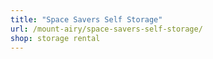 ```yaml
---
title: "Space Savers Self Storage"
url: /mount-airy/space-savers-self-storage/
shop: storage rental
---
```

